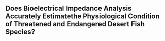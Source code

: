 ## Does Bioelectrical Impedance Analysis Accurately Estimatethe Physiological Condition of Threatened and Endangered Desert Fish Species?



